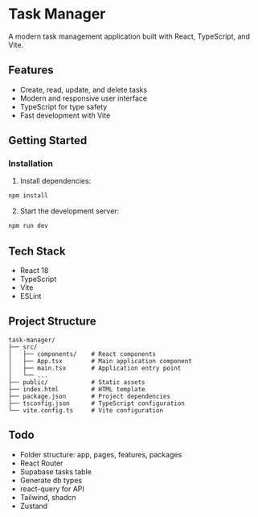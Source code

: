 # Task Manager

A modern task management application built with React, TypeScript, and Vite.

## Features

- Create, read, update, and delete tasks
- Modern and responsive user interface
- TypeScript for type safety
- Fast development with Vite

## Getting Started

### Installation

1. Install dependencies:

```bash
npm install
```

2. Start the development server:

```bash
npm run dev
```

## Tech Stack

- React 18
- TypeScript
- Vite
- ESLint

## Project Structure

```
task-manager/
├── src/
│   ├── components/    # React components
│   ├── App.tsx        # Main application component
│   ├── main.tsx       # Application entry point
│   └── ...
├── public/            # Static assets
├── index.html         # HTML template
├── package.json       # Project dependencies
├── tsconfig.json      # TypeScript configuration
└── vite.config.ts     # Vite configuration
```

## Todo

- Folder structure: app, pages, features, packages
- React Router
- Supabase tasks table
- Generate db types
- react-query for API
- Tailwind, shadcn
- Zustand
